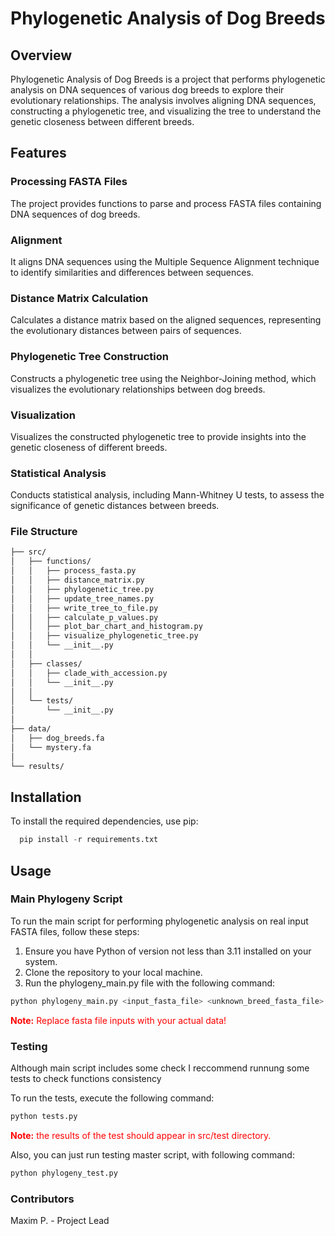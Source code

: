 # Phylogenetic Analysis of Dog Breeds

## Overview

Phylogenetic Analysis of Dog Breeds is a project that performs phylogenetic analysis on DNA sequences of various dog breeds to explore their evolutionary relationships. The analysis involves aligning DNA sequences, constructing a phylogenetic tree, and visualizing the tree to understand the genetic closeness between different breeds.

## Features

### Processing FASTA Files

The project provides functions to parse and process FASTA files containing DNA sequences of dog breeds.

### Alignment

It aligns DNA sequences using the Multiple Sequence Alignment technique to identify similarities and differences between sequences.

### Distance Matrix Calculation

Calculates a distance matrix based on the aligned sequences, representing the evolutionary distances between pairs of sequences.

### Phylogenetic Tree Construction

Constructs a phylogenetic tree using the Neighbor-Joining method, which visualizes the evolutionary relationships between dog breeds.

### Visualization

Visualizes the constructed phylogenetic tree to provide insights into the genetic closeness of different breeds.

### Statistical Analysis

Conducts statistical analysis, including Mann-Whitney U tests, to assess the significance of genetic distances between breeds.

### File Structure
```bash
├── src/
│   ├── functions/
│   │   ├── process_fasta.py
│   │   ├── distance_matrix.py
│   │   ├── phylogenetic_tree.py
│   │   ├── update_tree_names.py
│   │   ├── write_tree_to_file.py
│   │   ├── calculate_p_values.py
│   │   ├── plot_bar_chart_and_histogram.py
│   │   ├── visualize_phylogenetic_tree.py
│   │   └── __init__.py
│   │
│   ├── classes/
│   │   ├── clade_with_accession.py
│   │   └── __init__.py
│   │
│   └── tests/
│       └── __init__.py
│
├── data/
│   ├── dog_breeds.fa
│   └── mystery.fa
│
└── results/
```

## Installation

To install the required dependencies, use pip:

```python
  pip install -r requirements.txt
```

## Usage

### Main Phylogeny Script

To run the main script for performing phylogenetic analysis on real input FASTA files, follow these steps:

1. Ensure you have Python of version not less than 3.11 installed on your system.
2. Clone the repository to your local machine.
3. Run the phylogeny_main.py file with the following command:

```python
python phylogeny_main.py <input_fasta_file> <unknown_breed_fasta_file>
```
<div style="color:red">
    <strong>Note:</strong> Replace fasta file inputs with your actual data!
</div>

### Testing
Although main script includes some check I reccommend runnung some tests to check functions consistency

To run the tests, execute the following command:

```python
python tests.py
```

<div style="color:red">
    <strong>Note:</strong> the results of the test should appear in src/test directory.
</div>


Also, you can just run testing master script, with following command:

```python
python phylogeny_test.py
```

### Contributors
Maxim P. - Project Lead




